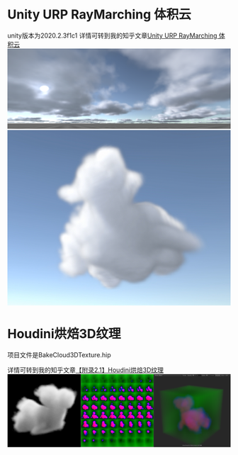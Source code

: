 # Unity URP RayMarching 体积云
unity版本为2020.2.3f1c1
详情可转到我的知乎文章[Unity URP RayMarching 体积云](https://zhuanlan.zhihu.com/p/440607144)
![alt Cloud](https://github.com/Straw1997/UnityURPCloud/blob/main/image/RealTime.png)
![alt Cloud](https://github.com/Straw1997/UnityURPCloud/blob/main/image/bake.png)

# Houdini烘焙3D纹理
项目文件是BakeCloud3DTexture.hip

详情可转到我的知乎文章[【附录2.1】Houdini烘焙3D纹理](https://zhuanlan.zhihu.com/p/444451024)
![alt Cloud](https://github.com/Straw1997/UnityURPCloud/blob/main/image/houdiniBake.png)
